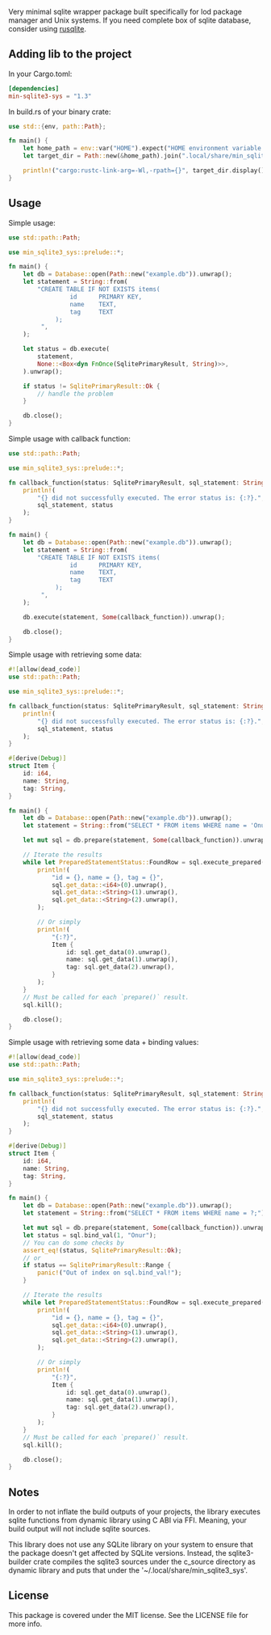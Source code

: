 Very minimal sqlite wrapper package built specifically for lod package manager and Unix systems. If you need complete box of sqlite database, consider using [rusqlite](https://github.com/rusqlite/rusqlite).

## Adding lib to the project
In your Cargo.toml:

```toml
[dependencies]
min-sqlite3-sys = "1.3"
```

In build.rs of your binary crate:
```rust
use std::{env, path::Path};

fn main() {
    let home_path = env::var("HOME").expect("HOME environment variable is not set.");
    let target_dir = Path::new(&home_path).join(".local/share/min_sqlite3_sys");

    println!("cargo:rustc-link-arg=-Wl,-rpath={}", target_dir.display());
}
```

## Usage
Simple usage:

```rust
use std::path::Path;

use min_sqlite3_sys::prelude::*;

fn main() {
    let db = Database::open(Path::new("example.db")).unwrap();
    let statement = String::from(
        "CREATE TABLE IF NOT EXISTS items(
                 id      PRIMARY KEY,
                 name    TEXT,
                 tag     TEXT
             );
         ",
    );

    let status = db.execute(
        statement,
        None::<Box<dyn FnOnce(SqlitePrimaryResult, String)>>,
    ).unwrap();

    if status != SqlitePrimaryResult::Ok {
        // handle the problem
    }

    db.close();
}
```

Simple usage with callback function:
```rust
use std::path::Path;

use min_sqlite3_sys::prelude::*;

fn callback_function(status: SqlitePrimaryResult, sql_statement: String) {
    println!(
        "{} did not successfully executed. The error status is: {:?}.",
        sql_statement, status
    );
}

fn main() {
    let db = Database::open(Path::new("example.db")).unwrap();
    let statement = String::from(
        "CREATE TABLE IF NOT EXISTS items(
                 id      PRIMARY KEY,
                 name    TEXT,
                 tag     TEXT
             );
         ",
    );

    db.execute(statement, Some(callback_function)).unwrap();

    db.close();
}
```

Simple usage with retrieving some data:
```rust
#![allow(dead_code)]
use std::path::Path;

use min_sqlite3_sys::prelude::*;

fn callback_function(status: SqlitePrimaryResult, sql_statement: String) {
    println!(
        "{} did not successfully executed. The error status is: {:?}.",
        sql_statement, status
    );
}

#[derive(Debug)]
struct Item {
    id: i64,
    name: String,
    tag: String,
}

fn main() {
    let db = Database::open(Path::new("example.db")).unwrap();
    let statement = String::from("SELECT * FROM items WHERE name = 'Onur';");

    let mut sql = db.prepare(statement, Some(callback_function)).unwrap();

    // Iterate the results
    while let PreparedStatementStatus::FoundRow = sql.execute_prepared() {
        println!(
            "id = {}, name = {}, tag = {}",
            sql.get_data::<i64>(0).unwrap(),
            sql.get_data::<String>(1).unwrap(),
            sql.get_data::<String>(2).unwrap(),
        );

        // Or simply
        println!(
            "{:?}",
            Item {
                id: sql.get_data(0).unwrap(),
                name: sql.get_data(1).unwrap(),
                tag: sql.get_data(2).unwrap(),
            }
        );
    }
    // Must be called for each `prepare()` result.
    sql.kill();

    db.close();
}
```

Simple usage with retrieving some data + binding values:
```rust
#![allow(dead_code)]
use std::path::Path;

use min_sqlite3_sys::prelude::*;

fn callback_function(status: SqlitePrimaryResult, sql_statement: String) {
    println!(
        "{} did not successfully executed. The error status is: {:?}.",
        sql_statement, status
    );
}

#[derive(Debug)]
struct Item {
    id: i64,
    name: String,
    tag: String,
}

fn main() {
    let db = Database::open(Path::new("example.db")).unwrap();
    let statement = String::from("SELECT * FROM items WHERE name = ?;");

    let mut sql = db.prepare(statement, Some(callback_function)).unwrap();
    let status = sql.bind_val(1, "Onur");
    // You can do some checks by
    assert_eq!(status, SqlitePrimaryResult::Ok);
    // or
    if status == SqlitePrimaryResult::Range {
    	panic!("Out of index on sql.bind_val!");
    }

    // Iterate the results
    while let PreparedStatementStatus::FoundRow = sql.execute_prepared() {
        println!(
            "id = {}, name = {}, tag = {}",
            sql.get_data::<i64>(0).unwrap(),
            sql.get_data::<String>(1).unwrap(),
            sql.get_data::<String>(2).unwrap(),
        );

        // Or simply
        println!(
            "{:?}",
            Item {
                id: sql.get_data(0).unwrap(),
                name: sql.get_data(1).unwrap(),
                tag: sql.get_data(2).unwrap(),
            }
        );
    }
    // Must be called for each `prepare()` result.
    sql.kill();

    db.close();
}
```

## Notes
In order to not inflate the build outputs of your projects, the library executes sqlite functions from dynamic library using C ABI via FFI. Meaning, your build output will not include sqlite sources.

This library does not use any SQLite library on your system to ensure that the package doesn't get affected by SQLite versions. Instead, the sqlite3-builder crate compiles the sqlite3 sources under the c_source directory as dynamic library and puts that under the '~/.local/share/min_sqlite3_sys'.

## License
This package is covered under the MIT license. See the LICENSE file for more info.